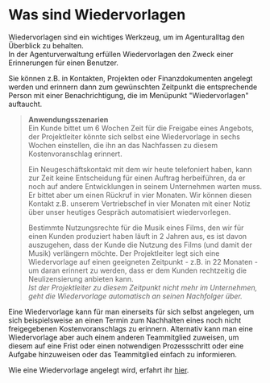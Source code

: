 # Was sind Wiedervorlagen

Wiedervorlagen sind ein wichtiges Werkzeug, um im Agenturalltag den Überblick zu behalten.  
In der Agenturverwaltung erfüllen Wiedervorlagen den Zweck einer Erinnerungen für einen Benutzer. 

Sie können z.B. in Kontakten, Projekten oder Finanzdokumenten angelegt werden und erinnern dann zum gewünschten Zeitpunkt die entsprechende Person mit einer Benachrichtigung, die im Menüpunkt "Wiedervorlagen" auftaucht.

> **Anwendungsszenarien**  
> Ein Kunde bittet um 6 Wochen Zeit für die Freigabe eines Angebots, der Projektleiter könnte sich selbst eine Wiedervorlage in sechs Wochen einstellen, die ihn an das Nachfassen zu diesem Kostenvoranschlag erinnert.  
>   
> Ein Neugeschäftskontakt mit dem wir heute telefoniert haben, kann zur Zeit keine Entscheidung für einen Auftrag herbeiführen, da er noch auf andere Entwicklungen in seinem Unternehmen warten muss. Er bittet aber um einen Rückruf in vier Monaten. Wir können diesen Kontakt z.B. unserem Vertriebschef in vier Monaten mit einer Notiz über unser heutiges Gespräch automatisiert wiedervorlegen.  
>   
> Bestimmte Nutzungsrechte für die Musik eines Films, den wir für einen Kunden produziert haben läuft in 2 Jahren aus, es ist davon auszugehen, dass der Kunde die Nutzung des Films \(und damit der Musik\) verlängern möchte. Der Projektleiter legt sich eine Wiedervorlage auf einen geeigneten Zeitpunkt - z.B. in 22 Monaten - um daran erinnert zu werden, dass er dem Kunden rechtzeitig die Neulizensierung anbieten kann.   
> _Ist der Projektleiter zu diesem Zeitpunkt nicht mehr im Unternehmen, geht die Wiedervorlage automatisch an seinen Nachfolger über._

Eine Wiedervorlage kann für man einerseits für sich selbst angelegen, um sich beispielsweise an einen Termin zum Nachhalten eines noch nicht freigegebenen Kostenvoranschlags zu erinnern. Alternativ kann man eine Wiedervorlage aber auch einem anderen Teammitglied zuweisen, um diesem auf eine Frist oder einen notwendigen Prozessschritt oder eine Aufgabe hinzuweisen oder das Teammitglied einfach zu informieren.

Wie eine Wiedervorlage angelegt wird, erfahrt ihr [hier](so-werden-wiedervorlagen-angelegt.md).



